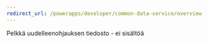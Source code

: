 ```yaml
---
redirect_url: /powerapps/developer/common-data-service/overview
---
```

Pelkkä uudelleenohjauksen tiedosto - ei sisältöä